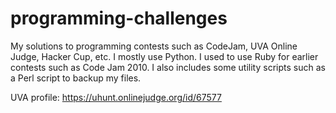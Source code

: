 # programming-challenges
My solutions to programming contests such as CodeJam, UVA Online Judge, Hacker Cup, etc. I mostly use Python. I used to use Ruby for earlier contests such as Code Jam 2010. I also includes some utility scripts such as a Perl script to backup my files.

UVA profile: https://uhunt.onlinejudge.org/id/67577
